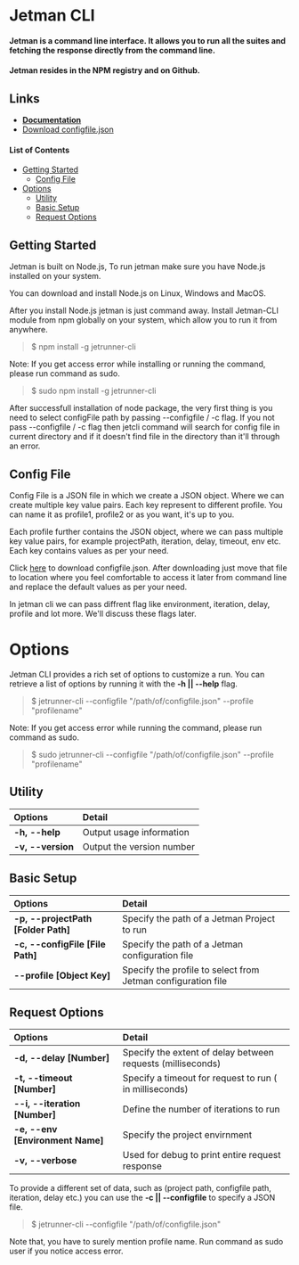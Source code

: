 # Jetman CLI

#### Jetman is a command line interface. It allows you to run all the suites and fetching the response directly from the command line.

#### Jetman resides in the NPM registry and on Github.

## Links
- **[Documentation](https://jetmanlabs.com/maindoc.html#download_and_installation)**
- <a href="https://jetmanlabs.com/maindoc.html#download_and_installation" download>Download configfile.json</a>

#### List of Contents

- [Getting Started](#getting-started)
  - [Config File](#config-file)
- [Options](#options)
  - [Utility](#utility)
  - [Basic Setup](#basic-setup)
  - [Request Options](#request-options)


## Getting Started ##

Jetman is built on Node.js, To run jetman make sure you have Node.js installed on your system.

You can download and install Node.js on Linux, Windows and MacOS.

After you install Node.js jetman is just command away. Install Jetman-CLI module from npm globally on your system, which allow you to run it from anywhere.

> $ npm install -g jetrunner-cli

Note: If you get access error while installing or running the command, please run command as sudo.

> $ sudo npm install -g jetrunner-cli


After successfull installation of node package, the very first thing is you need to select configFile path by passing --configfile / -c flag. If you not pass --configfile / -c flag then jetcli command will search for config file in current directory and if it doesn't find file in the directory than it'll through an error.

## Config File ##

Config File is a JSON file in which we create a JSON object. Where we can create multiple key value pairs. Each key represent to different profile. You can name it as profile1, profile2 or as you want, it's up to you.

Each profile further contains the JSON object, where we can pass multiple key value pairs, for example projectPath, iteration, delay, timeout, env etc. Each key contains values as per your need.

Click <a href="https://jetmanlabs.com/maindoc.html#runnercli_gettingStarted" download>here</a> to download configfile.json. After downloading just move that file to location where you feel comfortable to access it later from command line and replace the default values as per your need.

In jetman cli we can pass diffrent flag like environment, iteration, delay, profile and lot more. We'll discuss these flags later.

# Options #

Jetman CLI provides a rich set of options to customize a run. You can retrieve a list of options by running it with the **-h || --help** flag.

> $ jetrunner-cli --configfile "/path/of/configfile.json" --profile "profilename"

Note: If you get access error while running the command, please run command as sudo.

> $ sudo jetrunner-cli --configfile "/path/of/configfile.json" --profile "profilename"

## Utility ##

| **Options** | **Detail** |
| :--- | :--- |
| **-h, --help** | Output usage information |
| **-v, --version** | Output the version number |


## Basic Setup ##

| **Options** | **Detail** |
| :--- | :--- |
| **-p, --projectPath [Folder Path]** | Specify the path of a Jetman Project to run |
| **-c, --configFile [File Path]** | Specify the path of a Jetman configuration file |
| **--profile [Object Key]** | Specify the profile to select from Jetman configuration file |


## Request Options ##

| **Options** | **Detail** |
| :--- | :--- |
| **-d, --delay [Number]** | Specify the extent of delay between requests (milliseconds) |
| **-t, --timeout [Number]** | Specify a timeout for request to run ( in milliseconds) |
| **--i, --iteration [Number]** | Define the number of iterations to run |
| **-e, --env [Environment Name]** | Specify the project envirnment |
| **-v, --verbose** | Used for debug to print entire request response |

To provide a different set of data, such as (project path, configfile path, iteration, delay etc.) you can use the **-c || --configfile** to specify a JSON file.

> $ jetrunner-cli --configfile "/path/of/configfile.json"

Note that, you have to surely mention profile name. Run command as sudo user if you notice access error.
